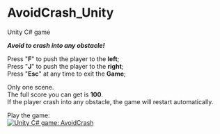 # AvoidCrash_Unity
Unity C# game

_**Avoid to crash into any obstacle!**_

Press "**F**" to push the player to the **left**;
<br />
Press "**J**" to push the player to the **right**;
<br />
Press "**Esc**" at any time to exit the **Game**;

Only one scene.
<br />
The full score you can get is **100**.
<br />
If the player crash into any obstacle, the game will restart automatically.

Play the game:
<br />
[![Unity C# game: AvoidCrash](https://res.cloudinary.com/marcomontalbano/image/upload/v1656260868/video_to_markdown/images/youtube--VGfgWcPRDCU-c05b58ac6eb4c4700831b2b3070cd403.jpg)](https://youtu.be/VGfgWcPRDCU "Unity C# game: AvoidCrash")
